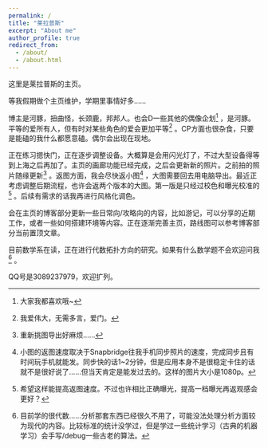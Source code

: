 ```yaml
---
permalink: /
title: "莱拉普斯"
excerpt: "About me"
author_profile: true
redirect_from: 
  - /about/
  - /about.html
---
```


这里是莱拉普斯的主页。

等我假期做个主页维护，学期里事情好多……

博主是河豚，扭曲怪，长颈鹿，邦邦人。也会D一些其他的偶像企划[^1] ，是河豚。平等的爱所有人，但有时对某些角色的爱会更加平等[^2] 。CP方面也很杂食，只要是能磕的我什么都愿意磕。偶尔会出现在现地。

正在练习摁快门，正在逐步调整设备。大概算是会用闪光灯了，不过大型设备得等到上海之后再加了。主页的画廊功能已经完成，之后会更新新的照片。之前拍的照片随缘更新[^3] 。返图方面，我会尽快返小图[^4] ，大图需要回去用电脑导出。最近正考虑调整后期流程，也许会返两个版本的大图。第一版是只经过校色和曝光校准的[^5] 。后续有需求的话我再进行风格化调色。

会在主页的博客部分更新一些日常向/攻略向的内容，比如游记，可以分享的近期工作，或者一些如何搭建环境等内容。正在逐渐完善主页，路线图可以参考博客部分当前置顶文章。

目前数学系在读，正在进行代数拓扑方向的研究。如果有什么数学题不会欢迎问我[^6] 。

QQ号是3089237979，欢迎扩列。

[^1]: 大家我都喜欢哦~
[^2]: 我爱伟大，无需多言，爱门。
[^3]: 重新挑图导出好麻烦……
[^4]: 小图的返图速度取决于Snapbridge往我手机同步照片的速度，完成同步且有时间玩手机就能发。同步快的话1~2分钟，但是应用本身不是很稳定卡住的话就不是很好说了……但当天肯定是能发过去的。这样的图片大小是1080p。
[^5]: 希望这样能提高返图速度。不过也许相比正确曝光，提高一档曝光再返观感会更好？
[^6]: 目前学的很代数……分析那套东西已经很久不用了，可能没法处理分析方面较为现代的内容。比较标准的统计没学过，但是学过一些统计学习（古典的机器学习）会手写/debug一些古老的算法。
